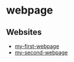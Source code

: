 # webpage


## Websites

* [my-first-webpage](https://htmlpreview.github.io/?https://github.com/IVNOEL/webpage/blob/master/my-first-webpage/index.html)
* [my-second-webpage]()

